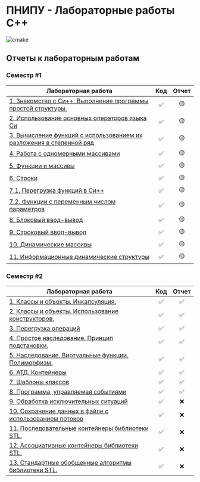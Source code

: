 # ПНИПУ - Лабораторные работы C++

![cmake](https://github.com/hanriel/PSTU-CPP/actions/workflows/cmake.yml/badge.svg)

## Отчеты к лабораторным работам

### Семестр #1

| Лабораторная работа                                                                        |        Код         |      Отчет      |
|--------------------------------------------------------------------------------------------|:------------------:|:---------------:|
| [1. Знакомство с Си++. Выполнение программы простой структуры.](../main/sem1/s1p1/)        | :white_check_mark: | :yellow_circle: |
| [2. Использование основных операторов языка Си](../main/sem1/s1p2/)                        | :white_check_mark: | :yellow_circle: |
| [3. Вычисление функций с использованием их разложения в степенной ряд](../main/sem1/s1p3/) | :white_check_mark: | :yellow_circle: |
| [4. Работа с одномерными массивами](../main/sem1/s1p4/)                                    | :white_check_mark: | :yellow_circle: |
| [5. Функции и массивы](../main/sem1/s1p5/)                                                 | :white_check_mark: | :yellow_circle: |
| [6. Строки](../main/sem1/s1p6/)                                                            | :white_check_mark: | :yellow_circle: |
| [7.1. Перегрузка функций в Си++](../main/sem1/s1p7v1/)                                     | :white_check_mark: | :yellow_circle: |
| [7.2. Функции с переменным числом параметров](../main/sem1/s1p7v2/)                        | :white_check_mark: | :yellow_circle: |
| [8. Блоковый ввод-вывод](../main/sem1/s1p8/)                                               | :white_check_mark: | :yellow_circle: |
| [9. Строковый ввод-вывод](../main/sem1/s1p9/)                                              | :white_check_mark: | :yellow_circle: |
| [10. Динамические массивы](../main/sem1/s1p10/)                                            | :white_check_mark: | :yellow_circle: |
| [11. Информационные динамические структуры](../main/sem1/s1p11/)                           | :white_check_mark: | :yellow_circle: |

### Семестр #2

| Лабораторная работа                                                           |        Код         |       Отчет        |
|-------------------------------------------------------------------------------|:------------------:|:------------------:|
| [1. Классы и объекты. Инкапсуляция.](../main/sem2/s2p1/)                      | :white_check_mark: | :white_check_mark: |
| [2. Классы и объекты. Использование конструкторов.](../main/sem2/s2p2/)       | :white_check_mark: | :white_check_mark: |
| [3. Перегрузка операций](../main/sem2/s2p3/)                                  | :white_check_mark: | :white_check_mark: |
| [4. Простое наследование. Принцип подстановки.](../main/sem2/s2p4/)           | :white_check_mark: | :white_check_mark: |
| [5. Наследование. Виртуальные функции. Полиморфизм.](../main/sem2/s2p5/)      | :white_check_mark: | :white_check_mark: |
| [6. АТД. Контейнеры](../main/sem2/s2p6/)                                      | :white_check_mark: | :white_check_mark: |
| [7. Шаблоны классов](../main/sem2/s2p7/)                                      | :white_check_mark: | :white_check_mark: |
| [8. Программа, управляемая событиями](../main/sem2/s2p8/)                     | :white_check_mark: | :white_check_mark: |
| [9. Обработка исключительных ситуаций](../main/sem2/s2p9/)                    | :white_check_mark: |        :x:         |
| [10. Сохранение данных в файле с использованием потоков](../main/sem2/s2p10/) | :white_check_mark: |        :x:         |
| [11. Последовательные контейнеры библиотеки STL.](../main/sem2/s2p11/)        | :white_check_mark: |        :x:         |
| [12. Ассоциативные контейнеры библиотеки STL.](../main/sem2/s2p12/)           | :white_check_mark: |        :x:         |
| [13. Стандартные обобщенные алгоритмы библиотеки STL.](../main/sem2/s2p13/)   | :white_check_mark: |        :x:         |
